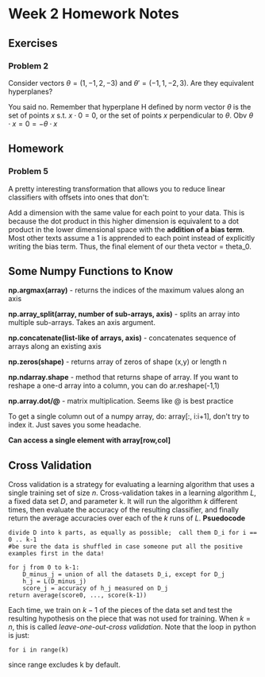 # Week 2 Homework Notes

## Exercises

### Problem 2
Consider vectors $\theta = (1, -1, 2, -3)$ and  $\theta' = (-1, 1, -2, 3)$. Are they equivalent hyperplanes?

You said no. Remember that hyperplane H defined by  norm vector $\theta$ is the set of points $x$ s.t. $x \cdot 0 = 0$, or the set of points $x$ perpendicular to $\theta$. Obv $\theta \cdot x = 0 = -\theta \cdot x$

## Homework

### Problem 5

A pretty interesting transformation that allows you to reduce linear classifiers with offsets into ones that don't:

Add a dimension with the same value for each point to your data. This is because the dot product in this higher dimension is equivalent to a dot product in the lower dimensional space with the **addition of a bias term**. Most other texts assume a 1 is apprended to each point instead of explicitly writing the bias term. Thus, the final element of our theta vector = theta_0.

## Some Numpy Functions to Know

**np.argmax(array)** - returns the indices of the maximum values along an axis

**np.array_split(array, number of sub-arrays, axis)** - splits an array into multiple sub-arrays. Takes an axis argument.

**np.concatenate(list-like of arrays, axis)** - concatenates sequence of arrays along an existing axis

**np.zeros(shape)** - returns array of zeros of shape (x,y) or length n

**np.ndarray.shape** - method that returns shape of array. If you want to reshape a one-d array into a column, you can do ar.reshape(-1,1)

**np.array.dot/@** - matrix multiplication. Seems like @ is best practice

To get a single column out of a numpy array, do: array[:, i:i+1], don't try to index it. Just saves you some headache.

**Can access a single element with array[row,col]**

## Cross Validation

Cross validation is a strategy for evaluating a learning algorithm that uses a single training set of size $n$. Cross-validation takes in a learning algorithm $L$, a fixed data set $D$, and parameter k. It will run the algorithm $k$ different times, then evaluate the accuracy of the resulting classifier, and finally return the average accuracies over each of the $k$ runs of $L$. **Psuedocode**

    divide D into k parts, as equally as possible;  call them D_i for i == 0 .. k-1
    #be sure the data is shuffled in case someone put all the positive examples first in the data!

    for j from 0 to k-1:
        D_minus_j = union of all the datasets D_i, except for D_j
        h_j = L(D_minus_j)
        score_j = accuracy of h_j measured on D_j
    return average(score0, ..., score(k-1))

Each time, we train on $k-1$ of the pieces of the data set and test the resulting hypothesis on the piece that was not used for training. When $k=n$, this is called *leave-one-out-cross validation*. Note that the loop in python is just:

    for i in range(k)

since range excludes k by default.